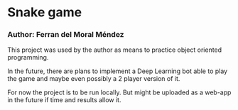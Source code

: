 # Snake game

### Author: Ferran del Moral Méndez

This project was used by the author as means to practice object oriented programming.

In the future, there are plans to implement a Deep Learning bot able to play the game and maybe even possibly a 2 player version of it.

For now the project is to be run locally. But might be uploaded as a web-app in the future if time and results allow it.
